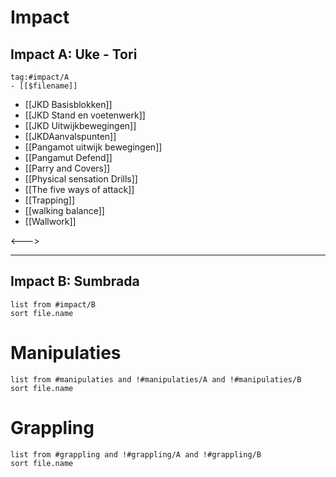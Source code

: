  # Impact 
## Impact A: Uke - Tori
```expander
tag:#impact/A
- [[$filename]]
```
 
- [[JKD Basisblokken]]
- [[JKD Stand en voetenwerk]]
- [[JKD Uitwijkbewegingen]]
- [[JKDAanvalspunten]]
- [[Pangamot uitwijk bewegingen]]
- [[Pangamut Defend]]
- [[Parry and Covers]]
- [[Physical sensation Drills]]
- [[The five ways of attack]]
- [[Trapping]]
- [[walking balance]]
- [[Wallwork]]
 
<--->

---


## Impact B: Sumbrada
```dataview
list from #impact/B
sort file.name
```
# Manipulaties
```dataview
list from #manipulaties and !#manipulaties/A and !#manipulaties/B
sort file.name
```
# Grappling
```dataview
list from #grappling and !#grappling/A and !#grappling/B
sort file.name
```
